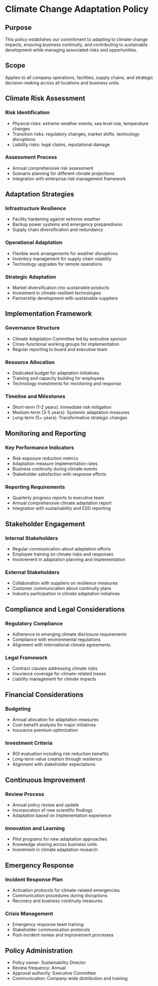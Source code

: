 # Climate Change Adaptation Policy

## Purpose
This policy establishes our commitment to adapting to climate change impacts, ensuring business continuity, and contributing to sustainable development while managing associated risks and opportunities.

## Scope
Applies to all company operations, facilities, supply chains, and strategic decision-making across all locations and business units.

## Climate Risk Assessment
### Risk Identification
- Physical risks: extreme weather events, sea level rise, temperature changes
- Transition risks: regulatory changes, market shifts, technology disruptions
- Liability risks: legal claims, reputational damage

### Assessment Process
- Annual comprehensive risk assessment
- Scenario planning for different climate projections
- Integration with enterprise risk management framework

## Adaptation Strategies
### Infrastructure Resilience
- Facility hardening against extreme weather
- Backup power systems and emergency preparedness
- Supply chain diversification and redundancy

### Operational Adaptation
- Flexible work arrangements for weather disruptions
- Inventory management for supply chain volatility
- Technology upgrades for remote operations

### Strategic Adaptation
- Market diversification into sustainable products
- Investment in climate-resilient technologies
- Partnership development with sustainable suppliers

## Implementation Framework
### Governance Structure
- Climate Adaptation Committee led by executive sponsor
- Cross-functional working groups for implementation
- Regular reporting to board and executive team

### Resource Allocation
- Dedicated budget for adaptation initiatives
- Training and capacity building for employees
- Technology investments for monitoring and response

### Timeline and Milestones
- Short-term (1-2 years): Immediate risk mitigation
- Medium-term (3-5 years): Systemic adaptation measures
- Long-term (5+ years): Transformative strategic changes

## Monitoring and Reporting
### Key Performance Indicators
- Risk exposure reduction metrics
- Adaptation measure implementation rates
- Business continuity during climate events
- Stakeholder satisfaction with response efforts

### Reporting Requirements
- Quarterly progress reports to executive team
- Annual comprehensive climate adaptation report
- Integration with sustainability and ESG reporting

## Stakeholder Engagement
### Internal Stakeholders
- Regular communication about adaptation efforts
- Employee training on climate risks and responses
- Involvement in adaptation planning and implementation

### External Stakeholders
- Collaboration with suppliers on resilience measures
- Customer communication about continuity plans
- Industry participation in climate adaptation initiatives

## Compliance and Legal Considerations
### Regulatory Compliance
- Adherence to emerging climate disclosure requirements
- Compliance with environmental regulations
- Alignment with international climate agreements

### Legal Framework
- Contract clauses addressing climate risks
- Insurance coverage for climate-related losses
- Liability management for climate impacts

## Financial Considerations
### Budgeting
- Annual allocation for adaptation measures
- Cost-benefit analysis for major initiatives
- Insurance premium optimization

### Investment Criteria
- ROI evaluation including risk reduction benefits
- Long-term value creation through resilience
- Alignment with stakeholder expectations

## Continuous Improvement
### Review Process
- Annual policy review and update
- Incorporation of new scientific findings
- Adaptation based on implementation experience

### Innovation and Learning
- Pilot programs for new adaptation approaches
- Knowledge sharing across business units
- Investment in climate adaptation research

## Emergency Response
### Incident Response Plan
- Activation protocols for climate-related emergencies
- Communication procedures during disruptions
- Recovery and business continuity measures

### Crisis Management
- Emergency response team training
- Stakeholder communication protocols
- Post-incident review and improvement processes

## Policy Administration
- Policy owner: Sustainability Director
- Review frequency: Annual
- Approval authority: Executive Committee
- Communication: Company-wide distribution and training